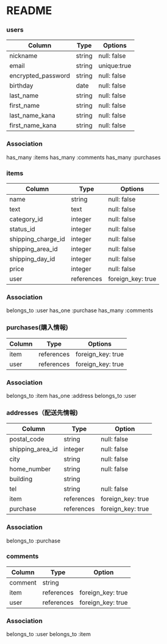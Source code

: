# README

### users
| Column             | Type   | Options     | 
| ------------------ | ------ | ----------- | 
| nickname           | string | null: false | 
| email              | string | unique:true | 
| encrypted_password | string | null: false | 
| birthday           | date   | null: false | 
| last_name          | string | null: false | 
| first_name         | string | null: false | 
| last_name_kana     | string | null: false | 
| first_name_kana    | string | null: false | 

### Association
has_many :items
has_many :comments
has_many :purchases


### items
| Column             | Type       | Options           | 
| ------------------ | ---------- | ----------------- | 
| name               | string     | null: false       | 
| text               | text       | null: false       | 
| category_id        | integer    | null: false       | 
| status_id          | integer    | null: false       | 
| shipping_charge_id | integer    | null: false       | 
| shipping_area_id   | integer    | null: false       | 
| shipping_day_id    | integer    | null: false       | 
| price              | integer    | null: false       | 
| user               | references | foreign_key: true | 

### Association
belongs_to :user
has_one :purchase
has_many :comments


### purchases(購入情報) 
| Column   | Type       | Options           | 
| -------- | ---------- | ----------------- | 
| item     | references | foreign_key: true | 
| user     | references | foreign_key: true | 

### Association
belongs_to :item
has_one :address
belongs_to :user


### addresses（配送先情報)
| Column           | Type       | Option            | 
| ---------------- | ---------- | ----------------- | 
| postal_code      | string     | null: false       | 
| shipping_area_id | integer    | null: false       | 
| city             | string     | null: false       | 
| home_number      | string     | null: false       | 
| building         | string     |                   | 
| tel              | string     | null: false       | 
| item             | references | foreign_key: true | 
| purchase         | references | foreign_key: true | 

### Association
belongs_to :purchase

### comments
| Column  | Type       | Option            | 
| ------- | ---------- | ----------------- | 
| comment | string     |                   | 
| item    | references | foreign_key: true | 
| user    | references | foreign_key: true | 

### Association
belongs_to :user
belongs_to :item